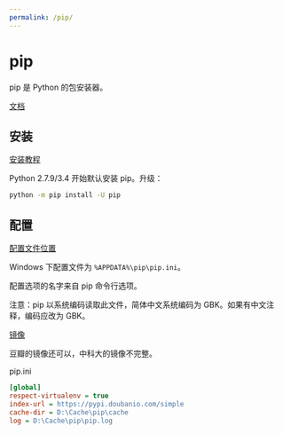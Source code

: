 ```yaml
---
permalink: /pip/
---
```


# pip

pip 是 Python 的包安装器。

[文档](https://pip.pypa.io/)

## 安装

[安装教程](https://pip.pypa.io/en/stable/installing/)

Python 2.7.9/3.4 开始默认安装 pip。升级：

```sh
python -m pip install -U pip
```

## 配置

[配置文件位置](https://pip.pypa.io/en/stable/user_guide/#configuration)

Windows 下配置文件为 `%APPDATA%\pip\pip.ini`。

配置选项的名字来自 pip 命令行选项。

注意：pip 以系统编码读取此文件，简体中文系统编码为 GBK。如果有中文注释，编码应改为 GBK。

[镜像](https://www.pypi-mirrors.org/)

豆瓣的镜像还可以，中科大的镜像不完整。

pip.ini

```ini
[global]
respect-virtualenv = true
index-url = https://pypi.doubanio.com/simple
cache-dir = D:\Cache\pip\cache
log = D:\Cache\pip\pip.log
```
